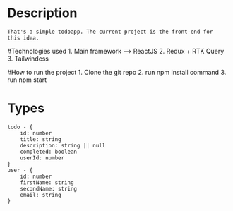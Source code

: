 # Description
    That's a simple todoapp. The current project is the front-end for
    this idea.

#Technologies used
    1. Main framework --> ReactJS
    2. Redux  + RTK Query
    3. Tailwindcss

#How to run the project
    1. Clone the git repo
    2. run npm install command
    3. run npm start

# Types
    todo - {
        id: number
        title: string
        description: string || null
        completed: boolean
        userId: number
    }
    user - {
        id: number
        firstName: string
        secondName: string
        email: string
    }